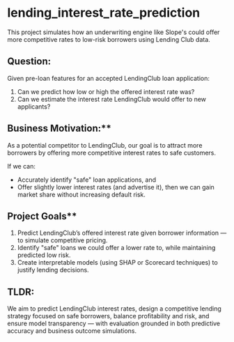 # lending_interest_rate_prediction

This project simulates how an underwriting engine like Slope's could offer more competitive rates to low-risk borrowers using Lending Club data.

## Question:

Given pre-loan features for an accepted LendingClub loan application:
1. Can we predict how low or high the offered interest rate was?
2. Can we estimate the interest rate LendingClub would offer to new applicants?

## Business Motivation:**

As a potential competitor to LendingClub, our goal is to attract more borrowers by offering more competitive interest rates to safe customers.

If we can:
- Accurately identify "safe" loan applications, and
- Offer slightly lower interest rates (and advertise it),
then we can gain market share without increasing default risk.

## Project Goals**
1. Predict LendingClub’s offered interest rate given borrower information — to simulate competitive pricing.
2. Identify "safe" loans we could offer a lower rate to, while maintaining predicted low risk.
3. Create interpretable models (using SHAP or Scorecard techniques) to justify lending decisions.

## TLDR:

We aim to predict LendingClub interest rates, design a competitive lending strategy focused on safe borrowers, balance profitability and risk, and ensure model transparency — with evaluation grounded in both predictive accuracy and business outcome simulations.